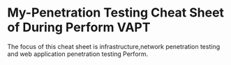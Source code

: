 # My-Penetration Testing  Cheat Sheet of During Perform VAPT


The focus of this cheat sheet is infrastructure,network penetration testing and web application penetration testing Perform.

